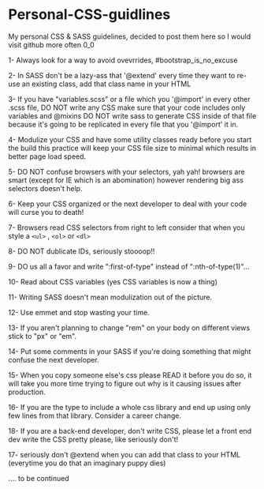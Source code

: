 # Personal-CSS-guidlines
My personal CSS &amp; SASS guidelines, decided to post them here so I would visit github more often 0_0

1- Always look for a way to avoid ovevrrides, #bootstrap_is_no_excuse

2- In SASS don't be a lazy-ass that '@extend' every time they want to re-use an existing class, add that class name in your HTML

3- If you have "variables.scss" or a file which you '@import' in every other .scss file, DO NOT write any CSS make sure that your code includes only variables and @mixins DO NOT write sass to generate CSS inside of that file because it's going to be replicated in every file that you '@import' it in.

4- Modulize your CSS and have some utility classes ready before you start the build this practice will keep your CSS file size to minimal which results in better page load speed.

5- DO NOT confuse browsers with your selectors, yah yah! browsers are smart (except for IE which is an abomination) however rendering big ass selectors doesn't help.

6- Keep your CSS organized or the next developer to deal with your code will curse you to death! 

7- Browsers read CSS selectors from right to left consider that when you style a `<ul>` , `<ol>` or `<dl>`

8- DO NOT dublicate IDs, seriously stoooop!!

9- DO us all a favor and write ":first-of-type" instead of ":nth-of-type(1)"...

10- Read about CSS variables (yes CSS variables is now a thing)

11- Writing SASS doesn't mean modulization out of the picture.

12- Use emmet and stop wasting your time.

13- If you aren't planning to change "rem" on your body on different views stick to "px" or "em".

14- Put some comments in your SASS if you're doing something that might confuse the next developer.

15- When you copy someone else's css please READ it before you do so, it will take you more time trying to figure out why is it causing issues after production.

16- If you are the type to include a whole css library and end up using only few lines from that library. Consider a career change.

18- If you are a back-end developer, don't write CSS, please let a front end dev write the CSS pretty please, like seriously don't!

17- seriously don't @extend when you can add that class to your HTML (everytime you do that an imaginary puppy dies)

.... to be continued 
